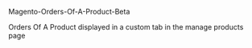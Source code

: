 Magento-Orders-Of-A-Product-Beta

Orders Of A Product displayed in a custom tab in the manage products page
